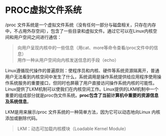 # PROC虚拟文件系统
/proc 文件系统是一个虚拟文件系统（没有任何一部分与磁盘相关，只存在内存中，不占用外存空间），包含了一些目录和虚拟文件。通过它可以在Linux内核空间和用户空间之间进行通信：<br>
> 向用户呈现内核中的一些信息（用cat、more等命令查看/proc文件中的信息）<br>
> 用作一种从用户空间向内核发送信息的手段（echo）<br>

Linux遵循现代操作的普遍原则：使程序员和内核、硬件等系统资源隔离开，普通用户无法看到内核空间中发生了什么，系统调用是操作系统提供给应用程序使用操作系统服务的重要接口，但同时也屏蔽了用户直接访问操作系统内核的可能性。Linux提供了LKM机制可以使我们在内核空间工作。Linux提供的LKM机制中一个重要的组成部分就是proc伪文件系统。**proc包含了当前计算机中重要的资源信息及系统信息**。<br>

LKM是用来展示/proc 文件系统的一种简单方法，因为它可以动态地向Linux 内核添加或删除代码。<br>
> LKM：动态可加载内核模块（Loadable Kernel Module）<br>



